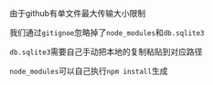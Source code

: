 由于github有单文件最大传输大小限制

我们通过`gitignoe`忽略掉了`node_modules`和`db.sqlite3`

`db.sqlite3`需要自己手动把本地的复制粘贴到对应路径

`node_modules`可以自己执行`npm install`生成
